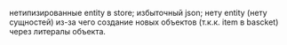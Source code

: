 нетипизированные entity в store; избыточный json; нету entity (нету сущностей) из-за чего создание новых объектов (т.к.к. item в bascket) через литералы объекта.
